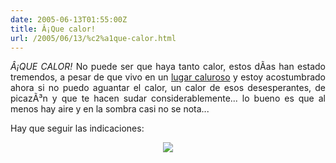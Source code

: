 ```yaml
---
date: 2005-06-13T01:55:00Z
title: Â¡Que calor!
url: /2005/06/13/%c2%a1que-calor.html
---
```


<div style="clear:both;"></div>
<p align="justify"><span style="font-style:italic;">Â¡QUE CALOR!</span> No puede ser que haya tanto calor, estos dÃ­as han estado tremendos, a pesar de que vivo en un <a href="http://weather.yahoo.com/forecast/MXVZ0116_c.html?force_units=1" title="Yahoo miente... hace mÃ¡s calor">lugar caluroso</a> y estoy acostumbrado ahora si no puedo aguantar el calor, un calor de esos desesperantes, de picazÃ³n y que te hacen sudar considerablemente... lo bueno es que al menos hay aire y en la sombra casi no se nota...</p>
<p align="justify">Hay que seguir las indicaciones:</p>
<p align="center">
<img src="http://www.nlm.nih.gov/medlineplus/spanish/ency/images/ency/fullsize/17211.jpg"/></p>
<div style="clear:both; padding-bottom: 0.25em;"></div>
